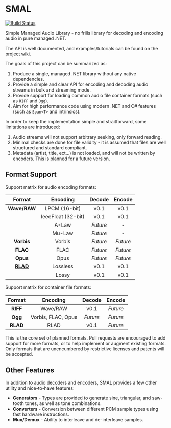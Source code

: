 # SMAL

[![Build Status](https://travis-ci.org/mossseank/SMAL.svg?branch=master)](https://travis-ci.org/mossseank/SMAL)

Simple Managed Audio Library - no frills library for decoding and encoding audio in pure managed .NET.

The API is well documented, and examples/tutorials can be found on the [project wiki](https://github.com/mossseank/SMAL/wiki).

The goals of this project can be summarized as:

1. Produce a single, managed .NET library without any native dependencies.
2. Provide a simple and clear API for encoding and decoding audio streams in bulk and streaming mode.
3. Provide support for loading common audio file container formats (such as `RIFF` and `Ogg`).
4. Aim for high performance code using modern .NET and C# features (such as `Span<T>` and intrinsics).

In order to keep the implementation simple and straitforward, some limitations are introduced:

1. Audio streams will not support arbitrary seeking, only forward reading.
2. Minimal checks are done for file validity - it is assumed that files are well structured and standard compliant.
3. Metadata (artist, title, ect...) is not loaded, and will not be written by encoders. This is planned for a future version.

## Format Support

Support matrix for audio encoding formats:

|Format|Encoding|Decode|Encode|
|:----:|:------:|:----:|:----:|
|**Wave/RAW**|LPCM (16-bit)|v0.1|v0.1|
||IeeeFloat (32-bit)|v0.1|v0.1|
||A-Law|*Future*|-|
||Mu-Law|*Future*|-|
|**Vorbis**|Vorbis|*Future*|*Future*|
|**FLAC**|FLAC|*Future*|*Future*|
|**Opus**|Opus|*Future*|*Future*|
|**[RLAD](https://github.com/mossseank/SMAL/wiki/RLAD)**|Lossless|v0.1|v0.1|
||Lossy|v0.1|v0.1|

Support matrix for container file formats:

|Format|Encoding|Decode|Encode|
|:----:|:------:|:----:|:----:|
|**RIFF**|Wave/RAW|v0.1|*Future*|
|**Ogg**|Vorbis, FLAC, Opus|*Future*|*Future*|
|**RLAD**|RLAD|v0.1|*Future*|

This is the core set of planned formats. Pull requests are encouraged to add support for more formats, or to help implement or augment existing formats. Only formats that are unencumbered by restrictive licenses and patents will be accepted.

## Other Features

In addition to audio decoders and encoders, SMAL provides a few other utility and nice-to-have features:

* **Generators** - Types are provided to generate sine, triangular, and saw-tooth tones, as well as tone combinations.
* **Converters** - Conversion between different PCM sample types using fast hardware instructions.
* **Mux/Demux** - Ability to interleave and de-interleave samples.
